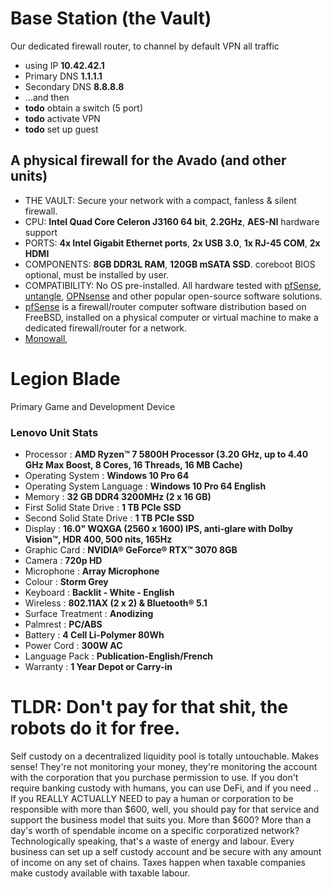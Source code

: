 # Base Station (the Vault)
Our dedicated firewall router, to channel by default VPN all traffic
- using IP **10.42.42.1**
- Primary DNS **1.1.1.1**
- Secondary DNS **8.8.8.8**
- ...and then
- **todo** obtain a switch (5 port)
- **todo** activate VPN
- **todo** set up guest



## A physical firewall for the Avado (and other units)
- THE VAULT: Secure your network with a compact, fanless & silent firewall.
- CPU: **Intel Quad Core Celeron J3160 64 bit**, **2.2GHz**, **AES-NI** hardware support
- PORTS: **4x Intel Gigabit Ethernet ports**, **2x USB 3.0**, **1x RJ-45 COM**, **2x HDMI**
- COMPONENTS: **8GB DDR3L RAM**, **120GB mSATA SSD**. coreboot BIOS optional, must be installed by user.
- COMPATIBILITY: No OS pre-installed. All hardware tested with [pfSense](https://github.com/pfsense/pfsense), [untangle](https://github.com/untangle), [OPNsense](https://github.com/opnsense) and other popular open-source software solutions.
- [pfSense](https://github.com/pfsense/pfsense) is a firewall/router computer software distribution based on FreeBSD, installed on a physical computer or virtual machine to make a dedicated firewall/router for a network.
- [Monowall](https://m0n0.ch/wall/index.php), 



# Legion Blade
Primary Game and Development Device
### Lenovo Unit Stats
- Processor : **AMD Ryzen™ 7 5800H Processor (3.20 GHz, up to 4.40 GHz Max Boost, 8 Cores, 16 Threads, 16 MB Cache)**
- Operating System : **Windows 10 Pro 64**
- Operating System Language : **Windows 10 Pro 64 English**
- Memory : **32 GB DDR4 3200MHz (2 x 16 GB)**
- First Solid State Drive : **1 TB PCIe SSD**
- Second Solid State Drive : **1 TB PCIe SSD**
- Display : **16.0" WQXGA (2560 x 1600) IPS, anti-glare with Dolby Vision™, HDR 400, 500 nits, 165Hz**
- Graphic Card : **NVIDIA® GeForce® RTX™ 3070 8GB**
- Camera : **720p HD**
- Microphone : **Array Microphone**
- Colour : **Storm Grey**
- Keyboard : **Backlit - White - English**
- Wireless : **802.11AX (2 x 2) & Bluetooth® 5.1**
- Surface Treatment : **Anodizing**
- Palmrest : **PC/ABS**
- Battery : **4 Cell Li-Polymer 80Wh**
- Power Cord : **300W AC**
- Language Pack : **Publication-English/French**
- Warranty : **1 Year Depot or Carry-in**

# TLDR: Don't pay for that shit, the robots do it for free.
Self custody on a decentralized liquidity pool is totally untouchable. Makes sense! They're not monitoring your money, they're monitoring the account with the corporation that you purchase permission to use. If you don't require banking custody with humans, you can use DeFi, and if you need .. If you REALLY ACTUALLY NEED to pay a human or corporation to be responsible with more than $600, well, you should pay for that service and support the business model that suits you. More than $600? More than a day's worth of spendable income on a specific corporatized network? Technologically speaking, that's a waste of energy and labour. Every business can set up a self custody account and be secure with any amount of income on any set of chains. Taxes happen when taxable companies make custody available with taxable labour. 
